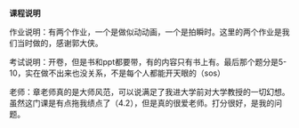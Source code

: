 **课程说明**

作业说明：有两个作业，一个是做似动动画，一个是拍瞬时。这里的两个作业是我们当时做的，感谢郭大侠。

考试说明：开卷，但是书和ppt都要带，有的内容只有书上有。最后那个题分是5-10，实在做不出来也没关系，不是每个人都能开天眼的（sos）

老师：章老师真的是大师风范，可以说满足了我进大学前对大学教授的一切幻想。虽然这门课是有点拖我绩点了（4.2），但是真的很爱老师。打分很好，是我的问题。